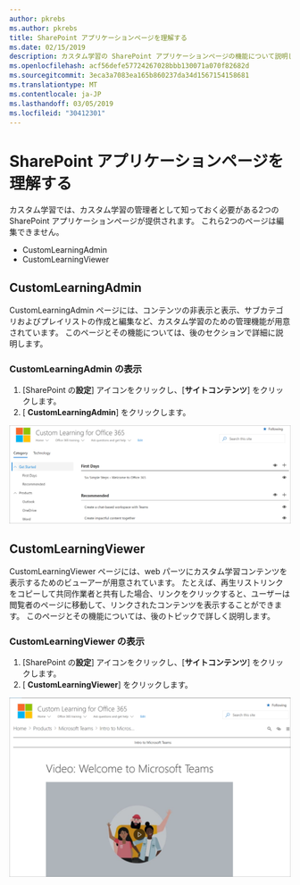 ```yaml
---
author: pkrebs
ms.author: pkrebs
title: SharePoint アプリケーションページを理解する
ms.date: 02/15/2019
description: カスタム学習の SharePoint アプリケーションページの機能について説明します。
ms.openlocfilehash: acf56defe57724267028bbb130071a070f82682d
ms.sourcegitcommit: 3eca3a7083ea165b860237da34d1567154158681
ms.translationtype: MT
ms.contentlocale: ja-JP
ms.lasthandoff: 03/05/2019
ms.locfileid: "30412301"
---
```

# <a name="get-to-know-the-sharepoint-application-pages"></a>SharePoint アプリケーションページを理解する

カスタム学習では、カスタム学習の管理者として知っておく必要がある2つの SharePoint アプリケーションページが提供されます。 これら2つのページは編集できません。 

- CustomLearningAdmin
- CustomLearningViewer

## <a name="customlearningadminaspx"></a>CustomLearningAdmin

CustomLearningAdmin ページには、コンテンツの非表示と表示、サブカテゴリおよびプレイリストの作成と編集など、カスタム学習のための管理機能が用意されています。 このページとその機能については、後のセクションで詳細に説明します。

### <a name="view-customlearningadminaspx"></a>CustomLearningAdmin の表示

1. [SharePoint の**設定**] アイコンをクリックし、[**サイトコンテンツ**] をクリックします。 
2. [ **CustomLearningAdmin**] をクリックします。 

![cg-adminapppage](media/cg-adminapppage.png)

## <a name="customlearningvieweraspx"></a>CustomLearningViewer
CustomLearningViewer ページには、web パーツにカスタム学習コンテンツを表示するためのビューアーが用意されています。 たとえば、再生リストリンクをコピーして共同作業者と共有した場合、リンクをクリックすると、ユーザーは閲覧者のページに移動して、リンクされたコンテンツを表示することができます。 このページとその機能については、後のトピックで詳しく説明します。

### <a name="view-customlearningvieweraspx"></a>CustomLearningViewer の表示

1. [SharePoint の**設定**] アイコンをクリックし、[**サイトコンテンツ**] をクリックします。 
2. [ **CustomLearningViewer**] をクリックします。 

![cg-viewerapppage](media/cg-viewerapppage.png)

